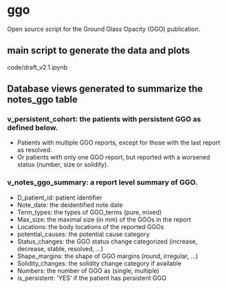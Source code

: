 # ggo
Open source script for the Ground Glass Opacity (GGO) publication.
## main script to generate the data and plots
code/draft_v2.1.ipynb

## Database views generated to summarize the notes_ggo table
### v_persistent_cohort: the patients with persistent GGO as defined below.
* Patients with multiple GGO reports, except for those with the last report as resolved.
* Or patients with only one GGO report, but reported with a worsened status (number, size or solidity).

### v_notes_ggo_summary: a report level summary of GGO.
* D_patient_id: patient identifier
* Note_date: the deidentified note date
* Term_types: the types of GGO_terms (pure, mixed)
* Max_size: the maximal size (in mm) of the GGOs in the report
* Locations: the body locations of the reported GGOs
* potential_causes: the potential cause category
* Status_changes: the GGO status change categorized (increase, decrease, stable, resolved, …)
* Shape_margins: the shape of GGO margins (round, irregular, …)
* Solidity_changes: the solidity change category if available
* Numbers: the number of GGO as (single, multiple)
* is_persistent: 'YES' if the patient has persistent GGO
